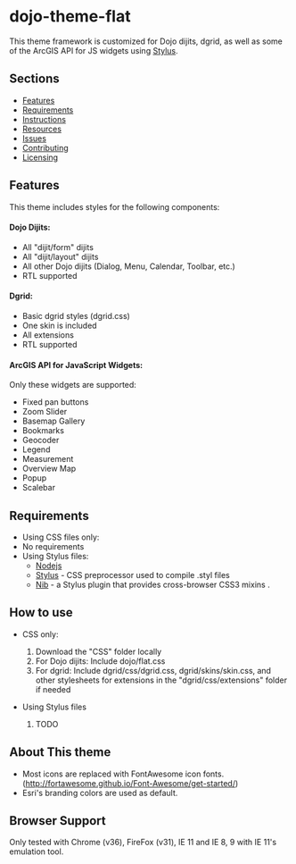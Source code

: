 # dojo-theme-flat

This theme framework is customized for Dojo dijits, dgrid, as well as some of the ArcGIS API for JS widgets using [Stylus](http://learnboost.github.io/stylus/).

## Sections

* [Features](#features)
* [Requirements](#requirements)
* [Instructions](#instructions)
* [Resources](#resources)
* [Issues](#issues)
* [Contributing](#contributing)
* [Licensing](#licensing)

## Features

This theme includes styles for the following components:

#### Dojo Dijits:

  * All "dijit/form" dijits
  * All "dijit/layout" dijits
  * All other Dojo dijits (Dialog, Menu, Calendar, Toolbar, etc.)
  * RTL supported
  
#### Dgrid:

  * Basic dgrid styles (dgrid.css)
  * One skin is included
  * All extensions
  * RTL supported
  
#### ArcGIS API for JavaScript Widgets:

Only these widgets are supported:

  * Fixed pan buttons
  * Zoom Slider
  * Basemap Gallery
  * Bookmarks
  * Geocoder
  * Legend
  * Measurement
  * Overview Map
  * Popup
  * Scalebar
  
## Requirements
* Using CSS files only:
* No requirements
* Using Stylus files:
  * [Nodejs](http://nodejs.org/)
  * [Stylus](https://www.npmjs.org/package/stylus) - CSS preprocessor used to compile .styl files 
  * [Nib](http://visionmedia.github.io/nib/) - a Stylus plugin that provides cross-browser CSS3 mixins . 
 
## How to use
  * CSS only:
    1. Download the "CSS" folder locally
    2. For Dojo dijits: Include dojo/flat.css
    3. For dgrid: Include dgrid/css/dgrid.css, dgrid/skins/skin.css, and other stylesheets for extensions in the "dgrid/css/extensions" folder if needed  
  
  * Using Stylus files
    1. TODO
    
## About This theme
  * Most icons are replaced with FontAwesome icon fonts. (http://fortawesome.github.io/Font-Awesome/get-started/)
  * Esri's branding colors are used as default.

## Browser Support
  Only tested with Chrome (v36), FireFox (v31), IE 11 and IE 8, 9 with IE 11's emulation tool.
  
